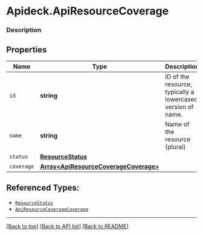 # Apideck.ApiResourceCoverage

### Description

## Properties
Name | Type | Description | Notes
------------ | ------------- | ------------- | -------------
`id` | **string** | ID of the resource, typically a lowercased version of name. | [optional] 
`name` | **string** | Name of the resource (plural) | [optional] 
`status` | [**ResourceStatus**](ResourceStatus.md) |  | [optional] 
`coverage` | [**Array&lt;ApiResourceCoverageCoverage&gt;**](ApiResourceCoverageCoverage.md) |  | [optional] 





## Referenced Types:


* [`ResourceStatus`](ResourceStatus.md)
* [`ApiResourceCoverageCoverage`](ApiResourceCoverageCoverage.md)

---

[[Back to top]](#) [[Back to API list]](../../../../README.md#documentation-for-api-endpoints) [[Back to README]](../../../../README.md)


